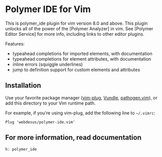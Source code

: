 # Polymer IDE for Vim 

This is polymer_ide plugin for vim version 8.0 and above. This plugin unlocks all of the power of the [Polymer Analyzer] in vim. See [Polymer Editor Service] for more info, including links to other editor plugins.

Features:

 * typeahead completions for imported elements, with documentation
 * typeahead completions for element attributes, with documentation
 * inline errors (squiggle underlines)
 * jump to definition support for custom elements and attributes


## Installation

Use your favorite package manager
([vim-plug](https://github.com/junegunn/vim-plug),
[Vundle](https://github.com/VundleVim/Vundle.vim),
[pathogen.vim](https://github.com/tpope/vim-pathogen)),
or add this directory to your Vim runtime path.

For example, if you're using vim-plug, add the following line to `~/.vimrc`:

```
Plug 'webdesus/polymer-ide.vim'
```

## For more information, read documentation

```
h: polymer_ide
```
